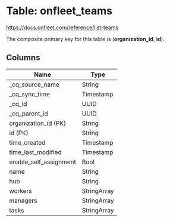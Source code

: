# Table: onfleet_teams

https://docs.onfleet.com/reference/list-teams

The composite primary key for this table is (**organization_id**, **id**).

## Columns

| Name          | Type          |
| ------------- | ------------- |
|_cq_source_name|String|
|_cq_sync_time|Timestamp|
|_cq_id|UUID|
|_cq_parent_id|UUID|
|organization_id (PK)|String|
|id (PK)|String|
|time_created|Timestamp|
|time_last_modified|Timestamp|
|enable_self_assignment|Bool|
|name|String|
|hub|String|
|workers|StringArray|
|managers|StringArray|
|tasks|StringArray|